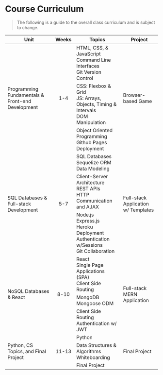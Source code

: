 # Course Curriculum

> The following is a guide to the overall class curriculum and is subject to change.

<table>
  <thead>
    <tr>
      <th>Unit</th>
      <th>Weeks</th>
      <th>Topics</th>
      <th>Project</th>
    </tr>
  </thead>
  <tbody>
    <tr>
      <td rowspan="3">Programming Fundamentals & Front-end Development</td>
      <td align="center" rowspan="3">1-4</td>
      <td>
        HTML, CSS, & JavaScript
        <br>
        Command Line Interfaces
        <br>
        Git Version Control
      </td>
      <td rowspan="3">
        Browser-based Game
      </td>
    </tr>
    <tr>
      <td>
        CSS: Flexbox & Grid
        <br>
        JS: Arrays, Objects, Timing & Intervals
        <br> 
        DOM Manipulation
      </td>
    </tr>
    <tr>
      <td>
        Object Oriented Programming
        <br>
        Github Pages Deployment
      </td>
    </tr>
    <tr>
      <td rowspan="3">SQL Databases & Full-stack Development</td>
      <td align="center" rowspan="3">5-7</td>
      <td>
        SQL Databases
        <br>
        Sequelize ORM
        <br>
        Data Modeling
      </td>
      <td rowspan="3">Full-stack Application w/ Templates</td>
    </tr>
    <tr>
      <td>
        Client-Server Architecture
        <br>
        REST APIs
        <br>
        HTTP Communication and AJAX 
      </td>
    </tr>
    <tr>
      <td>
        Node.js
        <br>
        Express.js
        <br>
        Heroku Deployment
        <br>
        Authentication w/Sessions
        <br>
        Git Collaboration
      </td>
    </tr>
    <tr>
      <td rowspan="3">NoSQL Databases & React</td>
      <td align="center" rowspan="3">8-10</td>
      <td>
        React
        <br>
        Single Page Applications (SPA)
        <br>
        Client Side Routing
      </td>
      <td rowspan="3">Full-stack MERN Application</td>
    </tr>
    <tr>
      <td>
        MongoDB
        <br>
        Mongoose ODM
      </td>
    </tr>
    <tr>
      <td>
        Client Side Routing
        <br>
        Authentication w/ JWT
      </td>
    </tr>
    <tr>
      <td rowspan="3">Python, CS Topics, and Final Project</td>
      <td align="center" rowspan="3">11-13</td>
      <td>
        Python
      </td>
      <td rowspan="3">Final Project</td>
    </tr>
    <tr>
      <td>
        Data Structures & Algorithms 
        <br>
        Whiteboarding
      </td>
    </tr>
    <tr>
      <td>
        Final Project
      </td>
    </tr>
  </tbody>
</table>
